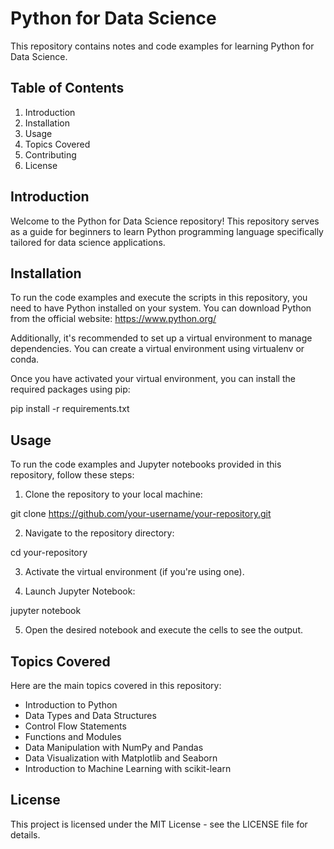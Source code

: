 # Python for Data Science

This repository contains notes and code examples for learning Python for Data Science.

## Table of Contents

1. Introduction
2. Installation
3. Usage
4. Topics Covered
5. Contributing
6. License

## Introduction

Welcome to the Python for Data Science repository! This repository serves as a guide for beginners to learn Python programming language specifically tailored for data science applications.

## Installation

To run the code examples and execute the scripts in this repository, you need to have Python installed on your system. You can download Python from the official website: https://www.python.org/

Additionally, it's recommended to set up a virtual environment to manage dependencies. You can create a virtual environment using virtualenv or conda.

Once you have activated your virtual environment, you can install the required packages using pip:

pip install -r requirements.txt

## Usage

To run the code examples and Jupyter notebooks provided in this repository, follow these steps:

1. Clone the repository to your local machine:

git clone https://github.com/your-username/your-repository.git

2. Navigate to the repository directory:

cd your-repository

3. Activate the virtual environment (if you're using one).

4. Launch Jupyter Notebook:

jupyter notebook

5. Open the desired notebook and execute the cells to see the output.

## Topics Covered

Here are the main topics covered in this repository:

- Introduction to Python
- Data Types and Data Structures
- Control Flow Statements
- Functions and Modules
- Data Manipulation with NumPy and Pandas
- Data Visualization with Matplotlib and Seaborn
- Introduction to Machine Learning with scikit-learn

## License

This project is licensed under the MIT License - see the LICENSE file for details.
